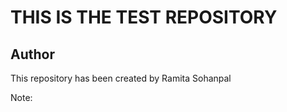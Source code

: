 
# THIS IS THE TEST REPOSITORY

## Author

This repository has been created by Ramita Sohanpal

Note: 

